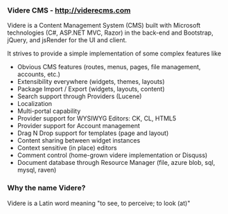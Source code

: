 ### Videre CMS - http://viderecms.com
Videre is a Content Management System (CMS) built with Microsoft technologies (C#, ASP.NET MVC, Razor) in the back-end and Bootstrap, jQuery, and jsRender for the UI and client.  

It strives to provide a simple implementation of some complex features like

* Obvious CMS features (routes, menus, pages, file management, accounts, etc.)
* Extensibility everywhere (widgets, themes, layouts)
* Package Import / Export (widgets, layouts, content)
* Search support through Providers (Lucene)
* Localization
* Multi-portal capability
* Provider support for WYSIWYG Editors: CK, CL, HTML5
* Provider support for Account management
* Drag N Drop support for templates (page and layout)
* Content sharing between widget instances
* Context sensitive (in place) editors
* Comment control (home-grown videre implementation or Disquss)
* Document database through Resource Manager (file, azure blob, sql, mysql, raven)


### Why the name Videre?
Videre is a Latin word meaning "to see, to perceive; to look (at)"
